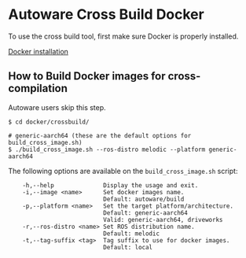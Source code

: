 # Autoware Cross Build Docker
To use the cross build tool, first make sure Docker is properly installed.

[Docker installation](https://docs.docker.com/engine/installation/linux/docker-ce/ubuntu/)

## How to Build Docker images for cross-compilation
Autoware users skip this step.
```
$ cd docker/crossbuild/

# generic-aarch64 (these are the default options for build_cross_image.sh)
$ ./build_cross_image.sh --ros-distro melodic --platform generic-aarch64
```

The following options are available on the `build_cross_image.sh` script:
```
    -h,--help              Display the usage and exit.
    -i,--image <name>      Set docker images name.
                           Default: autoware/build
    -p,--platform <name>   Set the target platform/architecture.
                           Default: generic-aarch64
                           Valid: generic-aarch64, driveworks
    -r,--ros-distro <name> Set ROS distribution name.
                           Default: melodic
    -t,--tag-suffix <tag>  Tag suffix to use for docker images.
                           Default: local
```
